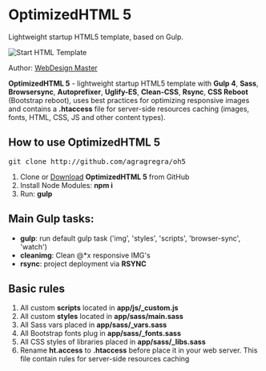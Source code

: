 <h1>OptimizedHTML 5</h1>
<p>Lightweight startup HTML5 template, based on Gulp.</p>

<p>
	<img src="https://raw.githubusercontent.com/agragregra/oh5/master/app/img/_src/preview.jpg" alt="Start HTML Template">
</p>

<p>Author: <a href="https://webdesign-master.ru" target="_blank">WebDesign Master</a></p>

<p><strong>OptimizedHTML 5</strong> - lightweight startup HTML5 template with <strong>Gulp 4</strong>, <strong>Sass</strong>, <strong>Browsersync</strong>, <strong>Autoprefixer</strong>, <strong>Uglify-ES</strong>, <strong>Clean-CSS</strong>, <strong>Rsync</strong>, <strong>CSS Reboot</strong> (Bootstrap reboot), uses best practices for optimizing responsive images and contains a <strong>.htaccess</strong> file for server-side resources caching (images, fonts, HTML, CSS, JS and other content types).</p>

<h2>How to use OptimizedHTML 5</h2>

<pre>git clone http://github.com/agragregra/oh5</pre>

<ol>
	<li>Clone or <a href="https://github.com/agragregra/OptimizedHTML-5/archive/master.zip">Download</a> <strong>OptimizedHTML 5</strong> from GitHub</li>
	<li>Install Node Modules: <strong>npm i</strong></li>
	<li>Run: <strong>gulp</strong></li>
</ol>

<h2>Main Gulp tasks:</h2>

<ul>
	<li><strong>gulp</strong>: run default gulp task ('img', 'styles', 'scripts', 'browser-sync', 'watch')</li>
	<li><strong>cleanimg</strong>: Clean @*x responsive IMG's</li>
	<li><strong>rsync</strong>: project deployment via <strong>RSYNC</strong></li>
</ul>

<h2>Basic rules</h2>

<ol>
	<li>All custom <strong title="scripts task">scripts</strong> located in <strong>app/js/_custom.js</strong></li>
	<li>All custom <strong title="styles task">styles</strong> located in <strong>app/sass/main.sass</strong></li>
	<li>All Sass vars placed in <strong>app/sass/_vars.sass</strong></li>
	<li>All Bootstrap fonts plug in <strong>app/sass/_fonts.sass</strong></li>
	<li>All CSS styles of libraries placed in <strong>app/sass/_libs.sass</strong></li>
	<li>Rename <strong>ht.access</strong> to <strong>.htaccess</strong> before place it in your web server. This file contain rules for server-side resources caching</li>
</ol>

